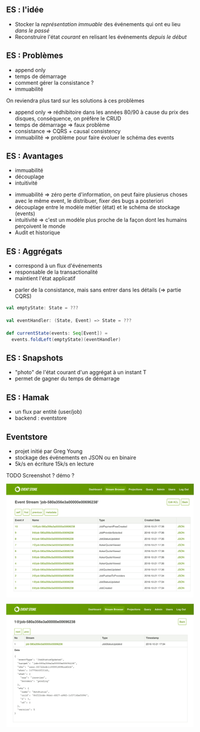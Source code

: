## ES : l'idée

* Stocker la *représentation immuable* <!-- .element: class="fragment highlight-green" data-fragment-index="1" --> des événements qui ont eu lieu *dans le passé*<!-- .element: class="fragment highlight-green" data-fragment-index="2" -->
* Reconstruire l'état *courant*<!-- .element: class="fragment highlight-blue" data-fragment-index="3" --> en relisant les événements *depuis le début*<!-- .element: class="fragment highlight-red" data-fragment-index="4" -->




## ES : Problèmes

* append only
* temps de démarrage
* comment gérer la consistance ?
* immuabilité 

<aside class="notes">
    On reviendra plus tard sur les solutions à ces problèmes
    <ul>
        <li>append only => rédhibitoire dans les années 80/90 à cause du prix des disques, conséquence, on préfère le CRUD</li>
        <li>temps de démarrage => faux problème</li>
        <li>consistance => CQRS + causal consistency</li>
        <li>immuabilité => problème pour faire évoluer le schéma des events</li>
    </ul>
</aside>




## ES : Avantages

* immuabilité
* découplage
* intuitivité

<aside class="notes">
    <ul>
        <li>immuabilité => zéro perte d'information, on peut faire plusierus choses avec le même event, le distribuer, fixer des bugs a posteriori</li>
        <li>découplage entre le modèle métier (état) et le schéma de stockage (events)</li>
        <li>intuitivité => c'est un modèle plus proche de la façon dont les humains perçoivent le monde</li>
        <li>Audit et historique </li>
    </ul>
</aside>



## ES : Aggrégats

* correspond à un flux d'événements
* responsable de la transactionalité
* maintient l'état applicatif

<aside class="notes">
    <ul>
        <li>parler de la consistance, mais sans entrer dans les détails (=> partie CQRS)</li>
    </ul>
</aside>



```scala
val emptyState: State = ???

val eventHandler: (State, Event) => State = ???

def currentState(events: Seq[Event]) =
  events.foldLeft(emptyState)(eventHandler)
```



## ES : Snapshots

* "photo" de l'état courant d'un aggrégat à un instant T
* permet de gagner du temps de démarrage



## ES : Hamak

* un flux par entité (user/job)
* backend : eventstore



## Eventstore

* projet initié par Greg Young
* stockage des événements en JSON ou en binaire
* 5k/s en écriture 15k/s en lecture

<aside class="notes">
  TODO Screenshot ? démo ?
</aside>



![Stream](images/eventstore_global.png)



![Stream](images/eventstore_single.png)